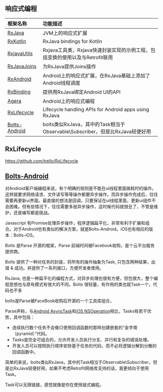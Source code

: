 ## 响应式编程

| 框架名称                                     | 功能描述                                     |
| :--------------------------------------- | :--------------------------------------- |
| [RxJava](https://github.com/ReactiveX/RxJava) | JVM上的响应式扩展                               |
| [RxKotlin](https://github.com/ReactiveX/RxKotlin) | RxJava bindings for Kotlin               |
| [RxjavaUtils](https://github.com/open-android/RxjavaUtils) | Rxjava工具类，Rxjava快速封装实现的示例工程，包括变换的使用以及与Retrofit联用 |
| [RxJavaJoins](https://github.com/ReactiveX/RxJavaJoins) | 为RxJava提供Joins操作                         |
| [RxAndroid](https://github.com/ReactiveX/RxAndroid) | Android上的响应式扩展，在RxJava基础上添加了Android线程调度  |
| [RxBinding](https://github.com/JakeWharton/RxBinding) | 提供用RxJava绑定Android UI的API                |
| [Agera](https://github.com/google/agera) | Android上的响应式编程                           |
| [RxLifecycle](https://github.com/trello/RxLifecycle) | Lifecycle handling APIs for Android apps using RxJava |
| [Bolts-Android](https://github.com/BoltsFramework/Bolts-Android) | bolts类似RxJava，其中的Task相当于Observable\Subscriber，但是比RxJava轻便好用 |

## RxLifecycle
https://github.com/trello/RxLifecycle

## [Bolts-Android](https://github.com/BoltsFramework/Bolts-Android)

对Android客户端编程来说，有个明确的规则是不能在ui线程里面做耗时的操作。这样就要求网络请求、文件读写等等操作都要异步操作。而异步操作完成后，往往需要再更新ui界面。最直接的想法是回调，只要保证在ui线程里面，更新ui组件不会困难。但有些情况下，往往需要多层异步操作，这时候代码就很丑了，不管是维护，还是编写都是挑战。

Javascript 有Promise处理异步操作，程序逻辑扁平化，非常有利于扩展和组合。对于Android也有类似的解决方案，就是Bolts-Android。iOS也有相应的版本：Bolts-iOS。

Bolts 是Parse 开源的框架，Parse 前端时间被Facebook收购，是个云平台服务提供商。

Bolts 提供了一种对任务的封装，将所有的操作抽象为Task, 只包含两种结果，出错 & 成功。并提供了一系列接口，方便开发者使用。

RxJava, 也是一种扁平化的编程方式，对异步处理也很有方便，但包很大，整个编程思想也与原有模式有很大的不同。Bolts 很轻量，有作用的类也就Task一个，代码也不多

bolts是Parse被FaceBook收购后开源的一个工具库组合，

Parse声称，与[Android AsyncTask](https://github.com/BoltsFramework/Bolts-Android)和[iOS NSOperation](https://github.com/BoltsFramework/Bolts-iOS)相比，Tasks有若干优势，其中包括：

- 连续执行数个任务不会像只使用回调函数时那样创建嵌套的“金字塔（pyramid）”代码。
- Tasks是完全可组合的，允许开发人员执行分支、并行和复杂的错误处理。
- 开发人员可以按照执行顺序安排基于任务的代码，而不必将逻辑分解到分散的回调函数中。

简单的来说，bolts类似RxJava，其中的Task相当于Observable\Subscriber，但是比RxJava轻便好用，如果不考虑Retrofit网络库支持的话，我更倾向于使用Task。

Task可以无限链接，感觉就像是你在使用链式编程。